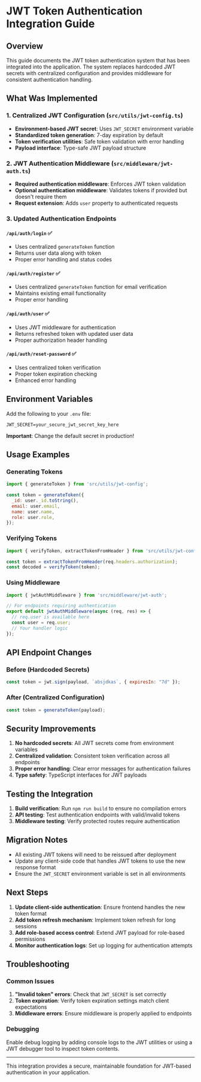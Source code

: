 # JWT Token Authentication Integration Guide

## Overview
This guide documents the JWT token authentication system that has been integrated into the application. The system replaces hardcoded JWT secrets with centralized configuration and provides middleware for consistent authentication handling.

## What Was Implemented

### 1. Centralized JWT Configuration (`src/utils/jwt-config.ts`)
- **Environment-based JWT secret**: Uses `JWT_SECRET` environment variable
- **Standardized token generation**: 7-day expiration by default
- **Token verification utilities**: Safe token validation with error handling
- **Payload interface**: Type-safe JWT payload structure

### 2. JWT Authentication Middleware (`src/middleware/jwt-auth.ts`)
- **Required authentication middleware**: Enforces JWT token validation
- **Optional authentication middleware**: Validates tokens if provided but doesn't require them
- **Request extension**: Adds `user` property to authenticated requests

### 3. Updated Authentication Endpoints

#### `/api/auth/login` ✅
- Uses centralized `generateToken` function
- Returns user data along with token
- Proper error handling and status codes

#### `/api/auth/register` ✅
- Uses centralized `generateToken` function for email verification
- Maintains existing email functionality
- Proper error handling

#### `/api/auth/user` ✅
- Uses JWT middleware for authentication
- Returns refreshed token with updated user data
- Proper authorization header handling

#### `/api/auth/reset-password` ✅
- Uses centralized token verification
- Proper token expiration checking
- Enhanced error handling

## Environment Variables

Add the following to your `.env` file:

```env
JWT_SECRET=your_secure_jwt_secret_key_here
```

**Important**: Change the default secret in production!

## Usage Examples

### Generating Tokens
```javascript
import { generateToken } from 'src/utils/jwt-config';

const token = generateToken({
  _id: user._id.toString(),
  email: user.email,
  name: user.name,
  role: user.role,
});
```

### Verifying Tokens
```javascript
import { verifyToken, extractTokenFromHeader } from 'src/utils/jwt-config';

const token = extractTokenFromHeader(req.headers.authorization);
const decoded = verifyToken(token);
```

### Using Middleware
```javascript
import { jwtAuthMiddleware } from 'src/middleware/jwt-auth';

// For endpoints requiring authentication
export default jwtAuthMiddleware(async (req, res) => {
  // req.user is available here
  const user = req.user;
  // Your handler logic
});
```

## API Endpoint Changes

### Before (Hardcoded Secrets)
```javascript
const token = jwt.sign(payload, `absjdkas`, { expiresIn: "7d" });
```

### After (Centralized Configuration)
```javascript
const token = generateToken(payload);
```

## Security Improvements

1. **No hardcoded secrets**: All JWT secrets come from environment variables
2. **Centralized validation**: Consistent token verification across all endpoints
3. **Proper error handling**: Clear error messages for authentication failures
4. **Type safety**: TypeScript interfaces for JWT payloads

## Testing the Integration

1. **Build verification**: Run `npm run build` to ensure no compilation errors
2. **API testing**: Test authentication endpoints with valid/invalid tokens
3. **Middleware testing**: Verify protected routes require authentication

## Migration Notes

- All existing JWT tokens will need to be reissued after deployment
- Update any client-side code that handles JWT tokens to use the new response format
- Ensure the `JWT_SECRET` environment variable is set in all environments

## Next Steps

1. **Update client-side authentication**: Ensure frontend handles the new token format
2. **Add token refresh mechanism**: Implement token refresh for long sessions
3. **Add role-based access control**: Extend JWT payload for role-based permissions
4. **Monitor authentication logs**: Set up logging for authentication attempts

## Troubleshooting

### Common Issues

1. **"Invalid token" errors**: Check that `JWT_SECRET` is set correctly
2. **Token expiration**: Verify token expiration settings match client expectations
3. **Middleware errors**: Ensure middleware is properly applied to endpoints

### Debugging

Enable debug logging by adding console logs to the JWT utilities or using a JWT debugger tool to inspect token contents.

---

This integration provides a secure, maintainable foundation for JWT-based authentication in your application.
